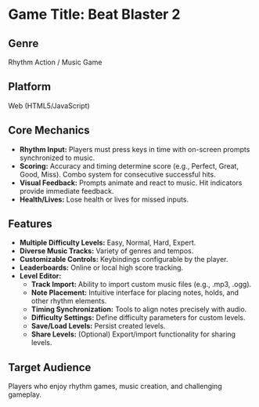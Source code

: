 # Game Title: Beat Blaster 2

## Genre

Rhythm Action / Music Game

## Platform

Web (HTML5/JavaScript)

## Core Mechanics

- **Rhythm Input:** Players must press keys in time with on-screen prompts synchronized to music.
- **Scoring:** Accuracy and timing determine score (e.g., Perfect, Great, Good, Miss). Combo system for consecutive successful hits.
- **Visual Feedback:** Prompts animate and react to music. Hit indicators provide immediate feedback.
- **Health/Lives:** Lose health or lives for missed inputs.

## Features

- **Multiple Difficulty Levels:** Easy, Normal, Hard, Expert.
- **Diverse Music Tracks:** Variety of genres and tempos.
- **Customizable Controls:** Keybindings configurable by the player.
- **Leaderboards:** Online or local high score tracking.
- **Level Editor:**
    - **Track Import:** Ability to import custom music files (e.g., .mp3, .ogg).
    - **Note Placement:** Intuitive interface for placing notes, holds, and other rhythm elements.
    - **Timing Synchronization:** Tools to align notes precisely with audio.
    - **Difficulty Settings:** Define difficulty parameters for custom levels.
    - **Save/Load Levels:** Persist created levels.
    - **Share Levels:** (Optional) Export/import functionality for sharing levels.

## Target Audience

Players who enjoy rhythm games, music creation, and challenging gameplay.
